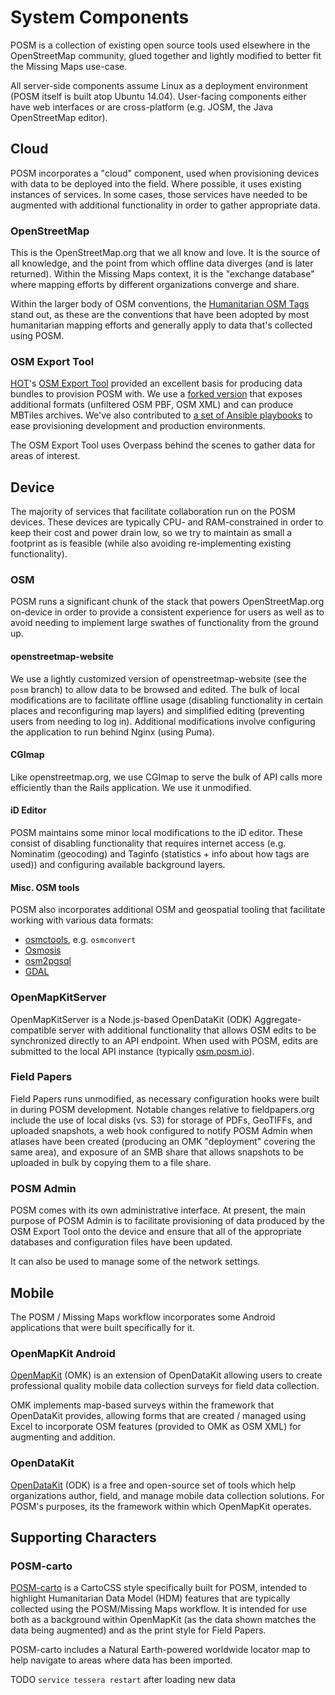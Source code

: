 # System Components

POSM is a collection of existing open source tools used elsewhere in the OpenStreetMap community,
glued together and lightly modified to better fit the Missing Maps use-case.

All server-side components assume Linux as a deployment environment (POSM itself is built atop
Ubuntu 14.04). User-facing components either have web interfaces or are cross-platform (e.g. JOSM,
the Java OpenStreetMap editor).

## Cloud

POSM incorporates a "cloud" component, used when provisioning devices with data to be deployed into
the field. Where possible, it uses existing instances of services. In some cases, those services
have needed to be augmented with additional functionality in order to gather appropriate data.

### OpenStreetMap

This is the OpenStreetMap.org that we all know and love. It is the source of all knowledge, and the
point from which offline data diverges (and is later returned). Within the Missing Maps context, it
is the "exchange database" where mapping efforts by different organizations converge and share.

Within the larger body of OSM conventions, the [Humanitarian OSM
Tags](http://wiki.openstreetmap.org/wiki/Humanitarian_OSM_Tags) stand out, as these are the
conventions that have been adopted by most humanitarian mapping efforts and generally apply to data
that's collected using POSM.

### OSM Export Tool

[HOT](https://hotosm.org/)'s [OSM Export Tool](http://export.hotosm.org/) provided an excellent
basis for producing data bundles to provision POSM with. We use a [forked
version](https://github.com/AmericanRedCross/osm-export-tool2) that exposes additional formats
(unfiltered OSM PBF, OSM XML) and can produce MBTiles archives. We've also contributed to [a set of
Ansible playbooks](https://github.com/americanredcross/osm-export-ops) to ease provisioning
development and production environments.

The OSM Export Tool uses Overpass behind the scenes to gather data for areas of interest.

## Device

The majority of services that facilitate collaboration run on the POSM devices. These devices are
typically CPU- and RAM-constrained in order to keep their cost and power drain low, so we try to
maintain as small a footprint as is feasible (while also avoiding re-implementing existing
functionality).

### OSM

POSM runs a significant chunk of the stack that powers OpenStreetMap.org on-device in order to
provide a consistent experience for users as well as to avoid needing to implement large swathes of
functionality from the ground up.

#### openstreetmap-website

We use a lightly customized version of openstreetmap-website (see the `posm` branch) to allow data
to be browsed and edited. The bulk of local modifications are to facilitate offline usage (disabling
functionality in certain places and reconfiguring map layers) and simplified editing (preventing
users from needing to log in). Additional modifications involve configuring the application to run
behind Nginx (using Puma).

#### CGImap

Like openstreetmap.org, we use CGImap to serve the bulk of API calls more efficiently than the Rails
application. We use it unmodified.

#### iD Editor

POSM maintains some minor local modifications to the iD editor. These consist of disabling
functionality that requires internet access (e.g. Nominatim (geocoding) and Taginfo (statistics +
info about how tags are used)) and configuring available background layers.

#### Misc. OSM tools

POSM also incorporates additional OSM and geospatial tooling that facilitate working with various data formats:

* [osmctools](https://gitlab.com/osm-c-tools/osmctools), e.g. `osmconvert`
* [Osmosis](http://wiki.openstreetmap.org/wiki/Osmosis)
* [osm2pgsql](http://wiki.openstreetmap.org/wiki/Osm2pgsql)
* [GDAL](http://www.gdal.org/)

### OpenMapKitServer

OpenMapKitServer is a Node.js-based OpenDataKit (ODK) Aggregate-compatible server with additional
functionality that allows OSM edits to be synchronized directly to an API endpoint. When used with
POSM, edits are submitted to the local API instance (typically [osm.posm.io](http://osm.posm.io/)).

### Field Papers

Field Papers runs unmodified, as necessary configuration hooks were built in during POSM
development. Notable changes relative to fieldpapers.org include the use of local disks (vs. S3) for
storage of PDFs, GeoTIFFs, and uploaded snapshots, a web hook configured to notify POSM Admin when
atlases have been created (producing an OMK "deployment" covering the same area), and exposure of an
SMB share that allows snapshots to be uploaded in bulk by copying them to a file share.

### POSM Admin

POSM comes with its own administrative interface. At present, the main purpose of POSM Admin is to
facilitate provisioning of data produced by the OSM Export Tool onto the device and ensure that all
of the appropriate databases and configuration files have been updated.

It can also be used to manage some of the network settings.

## Mobile

The POSM / Missing Maps workflow incorporates some Android applications that were built specifically
for it.

### OpenMapKit Android

[OpenMapKit](http://openmapkit.org/) (OMK) is an extension of OpenDataKit allowing users to create
professional quality mobile data collection surveys for field data collection.

OMK implements map-based surveys within the framework that OpenDataKit provides, allowing forms that
are created / managed using Excel to incorporate OSM features (provided to OMK as OSM XML) for
augmenting and addition.

### OpenDataKit

[OpenDataKit](https://opendatakit.org/) (ODK) is a free and open-source set of tools which help
organizations author, field, and manage mobile data collection solutions. For POSM's purposes, its
the framework within which OpenMapKit operates.

## Supporting Characters

### POSM-carto

[POSM-carto](https://github.com/AmericanRedCross/posm-carto) is a CartoCSS style specifically built
for POSM, intended to highlight Humanitarian Data Model (HDM) features that are typically collected
using the POSM/Missing Maps workflow. It is intended for use both as a background within OpenMapKit
(as the data shown matches the data being augmented) and as the print style for Field Papers.

POSM-carto includes a Natural Earth-powered worldwide locator map to help navigate to areas where
data has been imported.

TODO `service tessera restart` after loading new data
